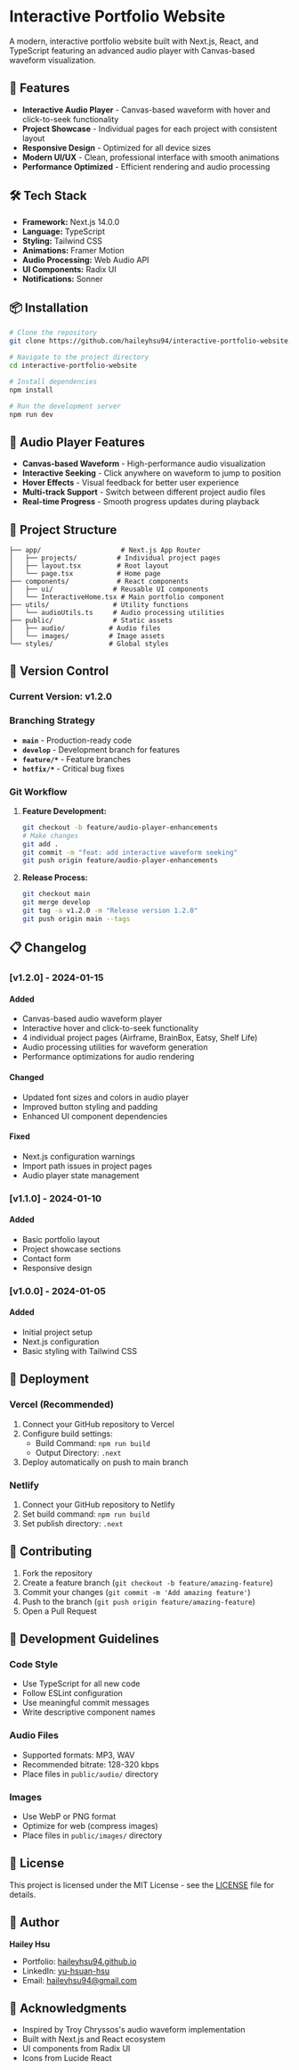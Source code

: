 # Interactive Portfolio Website

A modern, interactive portfolio website built with Next.js, React, and TypeScript featuring an advanced audio player with Canvas-based waveform visualization.

## 🚀 Features

- **Interactive Audio Player** - Canvas-based waveform with hover and click-to-seek functionality
- **Project Showcase** - Individual pages for each project with consistent layout
- **Responsive Design** - Optimized for all device sizes
- **Modern UI/UX** - Clean, professional interface with smooth animations
- **Performance Optimized** - Efficient rendering and audio processing

## 🛠️ Tech Stack

- **Framework:** Next.js 14.0.0
- **Language:** TypeScript
- **Styling:** Tailwind CSS
- **Animations:** Framer Motion
- **Audio Processing:** Web Audio API
- **UI Components:** Radix UI
- **Notifications:** Sonner

## 📦 Installation

```bash
# Clone the repository
git clone https://github.com/haileyhsu94/interactive-portfolio-website.git

# Navigate to the project directory
cd interactive-portfolio-website

# Install dependencies
npm install

# Run the development server
npm run dev
```

## 🎵 Audio Player Features

- **Canvas-based Waveform** - High-performance audio visualization
- **Interactive Seeking** - Click anywhere on waveform to jump to position
- **Hover Effects** - Visual feedback for better user experience
- **Multi-track Support** - Switch between different project audio files
- **Real-time Progress** - Smooth progress updates during playback

## 📁 Project Structure

```
├── app/                    # Next.js App Router
│   ├── projects/          # Individual project pages
│   ├── layout.tsx         # Root layout
│   └── page.tsx           # Home page
├── components/            # React components
│   ├── ui/               # Reusable UI components
│   └── InteractiveHome.tsx # Main portfolio component
├── utils/                # Utility functions
│   └── audioUtils.ts     # Audio processing utilities
├── public/               # Static assets
│   ├── audio/           # Audio files
│   └── images/          # Image assets
└── styles/              # Global styles
```

## 🔄 Version Control

### Current Version: v1.2.0

### Branching Strategy

- **`main`** - Production-ready code
- **`develop`** - Development branch for features
- **`feature/*`** - Feature branches
- **`hotfix/*`** - Critical bug fixes

### Git Workflow

1. **Feature Development:**
   ```bash
   git checkout -b feature/audio-player-enhancements
   # Make changes
   git add .
   git commit -m "feat: add interactive waveform seeking"
   git push origin feature/audio-player-enhancements
   ```

2. **Release Process:**
   ```bash
   git checkout main
   git merge develop
   git tag -a v1.2.0 -m "Release version 1.2.0"
   git push origin main --tags
   ```

## 📋 Changelog

### [v1.2.0] - 2024-01-15
#### Added
- Canvas-based audio waveform player
- Interactive hover and click-to-seek functionality
- 4 individual project pages (Airframe, BrainBox, Eatsy, Shelf Life)
- Audio processing utilities for waveform generation
- Performance optimizations for audio rendering

#### Changed
- Updated font sizes and colors in audio player
- Improved button styling and padding
- Enhanced UI component dependencies

#### Fixed
- Next.js configuration warnings
- Import path issues in project pages
- Audio player state management

### [v1.1.0] - 2024-01-10
#### Added
- Basic portfolio layout
- Project showcase sections
- Contact form
- Responsive design

### [v1.0.0] - 2024-01-05
#### Added
- Initial project setup
- Next.js configuration
- Basic styling with Tailwind CSS

## 🚀 Deployment

### Vercel (Recommended)
1. Connect your GitHub repository to Vercel
2. Configure build settings:
   - Build Command: `npm run build`
   - Output Directory: `.next`
3. Deploy automatically on push to main branch

### Netlify
1. Connect your GitHub repository to Netlify
2. Set build command: `npm run build`
3. Set publish directory: `.next`

## 🤝 Contributing

1. Fork the repository
2. Create a feature branch (`git checkout -b feature/amazing-feature`)
3. Commit your changes (`git commit -m 'Add amazing feature'`)
4. Push to the branch (`git push origin feature/amazing-feature`)
5. Open a Pull Request

## 📝 Development Guidelines

### Code Style
- Use TypeScript for all new code
- Follow ESLint configuration
- Use meaningful commit messages
- Write descriptive component names

### Audio Files
- Supported formats: MP3, WAV
- Recommended bitrate: 128-320 kbps
- Place files in `public/audio/` directory

### Images
- Use WebP or PNG format
- Optimize for web (compress images)
- Place files in `public/images/` directory

## 📄 License

This project is licensed under the MIT License - see the [LICENSE](LICENSE) file for details.

## 👤 Author

**Hailey Hsu**
- Portfolio: [haileyhsu94.github.io](https://haileyhsu94.github.io)
- LinkedIn: [yu-hsuan-hsu](https://linkedin.com/in/yu-hsuan-hsu)
- Email: haileyhsu94@gmail.com

## 🙏 Acknowledgments

- Inspired by Troy Chryssos's audio waveform implementation
- Built with Next.js and React ecosystem
- UI components from Radix UI
- Icons from Lucide React 